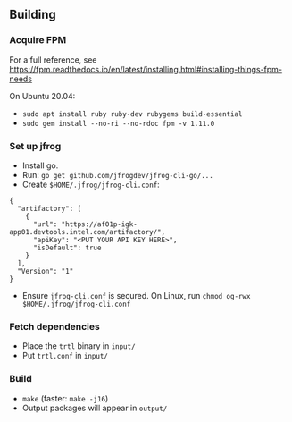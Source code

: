## Building

### Acquire FPM

For a full reference, see https://fpm.readthedocs.io/en/latest/installing.html#installing-things-fpm-needs

On Ubuntu 20.04:

* `sudo apt install ruby ruby-dev rubygems build-essential`
* `sudo gem install --no-ri --no-rdoc fpm -v 1.11.0`

### Set up jfrog

* Install go.
* Run: `go get github.com/jfrogdev/jfrog-cli-go/...`
* Create `$HOME/.jfrog/jfrog-cli.conf`:
```
{
  "artifactory": [
    {
      "url": "https://af01p-igk-app01.devtools.intel.com/artifactory/",
      "apiKey": "<PUT YOUR API KEY HERE>",
      "isDefault": true
    }
  ],
  "Version": "1"
}
```
* Ensure `jfrog-cli.conf` is secured.  On Linux, run `chmod og-rwx $HOME/.jfrog/jfrog-cli.conf`

### Fetch dependencies

* Place the `trtl` binary in `input/`
* Put `trtl.conf` in `input/`

### Build

* `make` (faster: `make -j16`)
* Output packages will appear in `output/`
